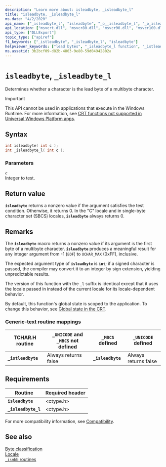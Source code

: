 ```yaml
---
description: "Learn more about: isleadbyte, _isleadbyte_l"
title: "isleadbyte, _isleadbyte_l"
ms.date: "4/2/2020"
api_name: ["_isleadbyte_l", "isleadbyte", "_o__isleadbyte_l", "_o_isleadbyte"]
api_location: ["msvcrt.dll", "msvcr80.dll", "msvcr90.dll", "msvcr100.dll", "msvcr100_clr0400.dll", "msvcr110.dll", "msvcr110_clr0400.dll", "msvcr120.dll", "msvcr120_clr0400.dll", "ucrtbase.dll", "api-ms-win-crt-string-l1-1-0.dll"]
api_type: ["DLLExport"]
topic_type: ["apiref"]
f1_keywords: ["_istleadbyte", "_isleadbyte_l", "isleadbyte"]
helpviewer_keywords: ["lead bytes", "_isleadbyte_l function", "_istleadbyte function", "istleadbyte function", "isleadbyte function"]
ms.assetid: 3b2bcf09-d82b-4803-9e80-59d04942802a
---
```

# `isleadbyte`, `_isleadbyte_l`

Determines whether a character is the lead byte of a multibyte character.

> [!IMPORTANT]
> This API cannot be used in applications that execute in the Windows Runtime. For more information, see [CRT functions not supported in Universal Windows Platform apps](../../cppcx/crt-functions-not-supported-in-universal-windows-platform-apps.md).

## Syntax

```C
int isleadbyte( int c );
int _isleadbyte_l( int c );
```

### Parameters

*`c`*\
Integer to test.

## Return value

**`isleadbyte`** returns a nonzero value if the argument satisfies the test condition. Otherwise, it returns 0. In the "C" locale and in single-byte character set (SBCS) locales, **`isleadbyte`** always returns 0.

## Remarks

The **`isleadbyte`** macro returns a nonzero value if its argument is the first byte of a multibyte character. **`isleadbyte`** produces a meaningful result for any integer argument from -1 (`EOF`) to `UCHAR_MAX` (0xFF), inclusive.

The expected argument type of **`isleadbyte`** is **`int`**; if a signed character is passed, the compiler may convert it to an integer by sign extension, yielding unpredictable results.

The version of this function with the `_l` suffix is identical except that it uses the locale passed in instead of the current locale for its locale-dependent behavior.

By default, this function's global state is scoped to the application. To change this behavior, see [Global state in the CRT](../global-state.md).

### Generic-text routine mappings

| TCHAR.H routine | `_UNICODE` and `_MBCS` not defined | `_MBCS` defined | `_UNICODE` defined |
|---|---|---|---|
| **`_istleadbyte`** | Always returns false | **`_isleadbyte`** | Always returns false |

## Requirements

| Routine | Required header |
|---|---|
| **`isleadbyte`** | \<ctype.h> |
| **`_isleadbyte_l`** | \<ctype.h> |

For more compatibility information, see [Compatibility](../compatibility.md).

## See also

[Byte classification](../byte-classification.md)\
[Locale](../locale.md)\
[`_ismbb` routines](../ismbb-routines.md)
